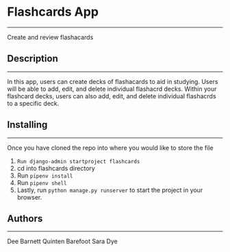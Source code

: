 # Flashcards App
---

Create and review flashacards
## Description
---

In this app, users can create decks of flashacards to aid in studying. Users will be able to add, edit, and delete individual flashacrd decks. Within your flashcard decks, users can also add, edit, and delete individual flashacrds to a specific deck. 

## Installing
---
Once you have cloned the repo into where you would like to store the file
1. `Run django-admin startproject flashcards`
2. cd into flashcards directory
3. Run `pipenv install`
5. Run `pipenv shell`
6. Lastly, run `python manage.py runserver` to start the project in your browser.

## Authors
---
Dee Barnett
Quinten Barefoot
Sara Dye
